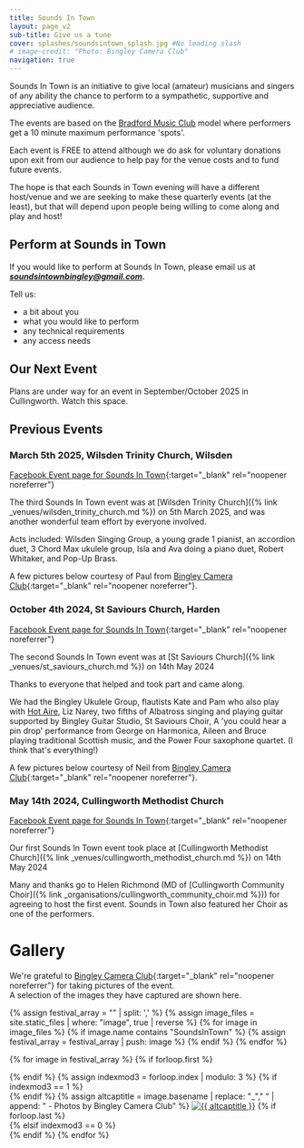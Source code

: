 ```yaml
---
title: Sounds In Town
layout: page_v2
sub-title: Give us a tune
cover: splashes/soundsintown_splash.jpg #No leading slash
# image-credit: "Photo: Bingley Camera Club"
navigation: true
---
```



Sounds In Town is an initiative to give local (amateur) musicians and singers of any ability the chance to perform to a sympathetic, supportive and appreciative audience. 

The events are based on the [Bradford Music Club](http://www.bradfordmusicclub.org.uk/) model where performers get a 10 minute maximum performance 'spots'. 

Each event is FREE to attend although we do ask for voluntary donations upon exit from our audience to help pay for the venue costs and to fund future events. 

The hope is that each Sounds in Town evening will have a different host/venue and we are seeking to make these quarterly events (at the least), but that will depend upon people being willing to come along and play and host! 

## Perform at Sounds in Town

If you would like to perform at Sounds In Town, please email us at ***soundsintownbingley@gmail.com.***

Tell us:
* a bit about you
* what you would like to perform
* any technical requirements
* any access needs

## Our Next Event

Plans are under way for an event in September/October 2025 in Cullingworth. Watch this space.

## Previous Events

### March 5th 2025, Wilsden Trinity Church, Wilsden 

[<i class="fa-brands fa-square-facebook"></i> Facebook Event page for Sounds In Town<i class="fa fa-external-link" aria-hidden="true"></i>](https://www.facebook.com/events/775148254653021){:target="_blank" rel="noopener noreferrer"}

The third Sounds In Town event was at [Wilsden Trinity Church]({% link _venues/wilsden_trinity_church.md %}) on 5th March 2025, and was another wonderful team effort by everyone involved.

Acts included: Wilsden Singing Group, a young grade 1 pianist, an accordion duet, 3 Chord Max ukulele group, Isla and Ava doing a piano duet, Robert Whitaker, and Pop-Up Brass.

A few pictures below courtesy of Paul from [Bingley Camera Club<i class="fa fa-external-link" aria-hidden="true"></i>](https://www.bingleycameraclub.org.uk/){:target="_blank" rel="noopener noreferrer"}.

### October 4th 2024, St Saviours Church, Harden

[<i class="fa-brands fa-square-facebook"></i> Facebook Event page for Sounds In Town<i class="fa fa-external-link" aria-hidden="true"></i>](https://www.facebook.com/events/775148254653021){:target="_blank" rel="noopener noreferrer"}

The second Sounds In Town event was at [St Saviours Church]({% link _venues/st_saviours_church.md %}) on 14th May 2024

Thanks to everyone that helped and took part and came along. 

We had the Bingley Ukulele Group, flautists Kate and Pam who also play with [Hot Aire](https://www.hotaire.org/), Liz Narey, two fifths of Albatross singing and playing guitar supported by Bingley Guitar Studio, St Saviours Choir, A 'you could hear a pin drop' performance from George on Harmonica, Aileen and Bruce playing traditional Scottish music, and the Power Four saxophone quartet. (I think that's everything!)

A few pictures below courtesy of Neil from [Bingley Camera Club<i class="fa fa-external-link" aria-hidden="true"></i>](https://www.bingleycameraclub.org.uk/){:target="_blank" rel="noopener noreferrer"}.

### May 14th 2024, Cullingworth Methodist Church

[<i class="fa-brands fa-square-facebook"></i> Facebook Event page for Sounds In Town<i class="fa fa-external-link" aria-hidden="true"></i>](https://www.facebook.com/events/1502540836969738){:target="_blank" rel="noopener noreferrer"}

Our first Sounds In Town event took place at [Cullingworth Methodist Church]({% link _venues/cullingworth_methodist_church.md %}) on 14th May 2024

Many and thanks go to Helen Richmond (MD of [Cullingworth Community Choir]({% link _organisations/cullingworth_community_choir.md %})) for agreeing to host the first event.  Sounds in Town also featured her Choir as one of the performers.  



# Gallery

We're grateful to [Bingley Camera Club<i class="fa fa-external-link" aria-hidden="true"></i>](https://www.bingleycameraclub.org.uk/){:target="_blank" rel="noopener noreferrer"} for taking pictures of the event.<br>A selection of the images they have captured are shown here. 


<!-- Gallery -->
<div class="container gallery">
{% assign festival_array = "" | split: ',' %}
{% assign image_files = site.static_files | where: "image", true | reverse %}
{% for image in image_files %}
  {% if image.name contains "SoundsInTown" %}
     <!-- Push image into array -->
     {% assign festival_array = festival_array | push: image %}
  {% endif %}
{% endfor %}

{% for image in festival_array %}
{% if forloop.first %}<div class="row">{% endif %}
{% assign indexmod3 = forloop.index | modulo: 3 %}
{% if indexmod3 == 1 %}<div class="row">{% endif %}
{% assign altcaptitle = image.basename | replace: "_"," " | append: " - Photos by Bingley Camera Club" %}
<a href="{{site.baseurl}}{{image.path}}" data-toggle="lightbox" data-gallery="example-gallery" data-caption="{{ altcaptitle }}" class="col-sm-4"><img src="{{site.baseurl}}{{image.path | replace: 'gallery','thumbnails'}}" alt="{{ altcaptitle }}" title="{{ altcaptitle }}" class="img-fluid" /></a>
{% if forloop.last %}</div>{% elsif indexmod3 == 0 %}</div>{% endif %}
{% endfor %}
</div>
<!-- Gallery -->  
